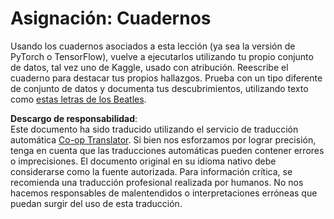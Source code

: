 <!--
CO_OP_TRANSLATOR_METADATA:
{
  "original_hash": "bc690ecf68b38d311cc9e12f3144a28c",
  "translation_date": "2025-08-24T09:12:38+00:00",
  "source_file": "lessons/5-NLP/14-Embeddings/assignment.md",
  "language_code": "es"
}
-->
# Asignación: Cuadernos

Usando los cuadernos asociados a esta lección (ya sea la versión de PyTorch o TensorFlow), vuelve a ejecutarlos utilizando tu propio conjunto de datos, tal vez uno de Kaggle, usado con atribución. Reescribe el cuaderno para destacar tus propios hallazgos. Prueba con un tipo diferente de conjunto de datos y documenta tus descubrimientos, utilizando texto como [estas letras de los Beatles](https://www.kaggle.com/datasets/jenlooper/beatles-lyrics).

**Descargo de responsabilidad**:  
Este documento ha sido traducido utilizando el servicio de traducción automática [Co-op Translator](https://github.com/Azure/co-op-translator). Si bien nos esforzamos por lograr precisión, tenga en cuenta que las traducciones automáticas pueden contener errores o imprecisiones. El documento original en su idioma nativo debe considerarse como la fuente autorizada. Para información crítica, se recomienda una traducción profesional realizada por humanos. No nos hacemos responsables de malentendidos o interpretaciones erróneas que puedan surgir del uso de esta traducción.